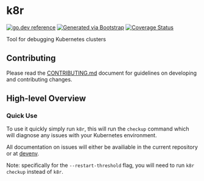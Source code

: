 # k8r
[![go.dev reference](https://img.shields.io/badge/go.dev-reference-007d9c?logo=go&logoColor=white)](https://engdocs.outreach.cloud/github.com/getoutreach/k8r)
[![Generated via Bootstrap](https://img.shields.io/badge/Outreach-Bootstrap-%235951ff)](https://github.com/getoutreach/bootstrap)
[![Coverage Status](https://coveralls.io/repos/github//k8r/badge.svg?branch=main)](https://coveralls.io/github///k8r?branch=main)
<!-- <<Stencil::Block(extraBadges)>> -->

<!-- <</Stencil::Block>> -->

Tool for debugging Kubernetes clusters

## Contributing

Please read the [CONTRIBUTING.md](CONTRIBUTING.md) document for guidelines on developing and contributing changes.

## High-level Overview

<!-- <<Stencil::Block(overview)>> -->

### Quick Use

To use it quickly simply run `k8r`, this will run the `checkup` command which will diagnose any issues with your Kubernetes environment.

All documentation on issues will either be availiable in the current repository or at [devenv](https://github.com/getoutreach/devenv).

Note: specifically for the `--restart-threshold` flag, you will need to run `k8r checkup` instead of `k8r`.

<!-- <</Stencil::Block>> -->

